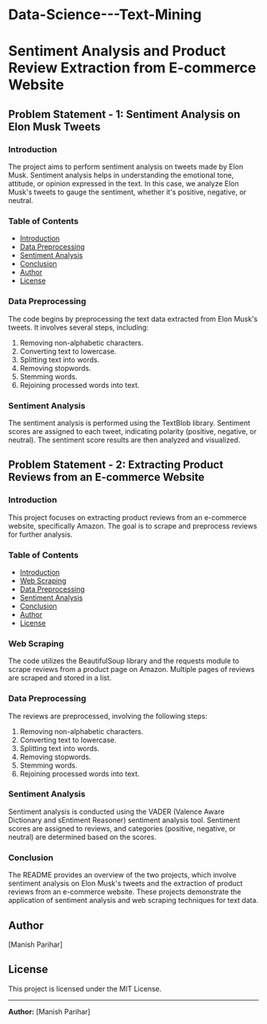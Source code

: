 # Data-Science---Text-Mining
# Sentiment Analysis and Product Review Extraction from E-commerce Website

## Problem Statement - 1: Sentiment Analysis on Elon Musk Tweets

### Introduction

The project aims to perform sentiment analysis on tweets made by Elon Musk. Sentiment analysis helps in understanding the emotional tone, attitude, or opinion expressed in the text. In this case, we analyze Elon Musk's tweets to gauge the sentiment, whether it's positive, negative, or neutral.

### Table of Contents

- [Introduction](#introduction)
- [Data Preprocessing](#data-preprocessing)
- [Sentiment Analysis](#sentiment-analysis)
- [Conclusion](#conclusion)
- [Author](#author)
- [License](#license)

### Data Preprocessing

The code begins by preprocessing the text data extracted from Elon Musk's tweets. It involves several steps, including:

1. Removing non-alphabetic characters.
2. Converting text to lowercase.
3. Splitting text into words.
4. Removing stopwords.
5. Stemming words.
6. Rejoining processed words into text.

### Sentiment Analysis

The sentiment analysis is performed using the TextBlob library. Sentiment scores are assigned to each tweet, indicating polarity (positive, negative, or neutral). The sentiment score results are then analyzed and visualized.

## Problem Statement - 2: Extracting Product Reviews from an E-commerce Website

### Introduction

This project focuses on extracting product reviews from an e-commerce website, specifically Amazon. The goal is to scrape and preprocess reviews for further analysis.

### Table of Contents

- [Introduction](#introduction-1)
- [Web Scraping](#web-scraping)
- [Data Preprocessing](#data-preprocessing-1)
- [Sentiment Analysis](#sentiment-analysis-1)
- [Conclusion](#conclusion-1)
- [Author](#author)
- [License](#license)

### Web Scraping

The code utilizes the BeautifulSoup library and the requests module to scrape reviews from a product page on Amazon. Multiple pages of reviews are scraped and stored in a list.

### Data Preprocessing

The reviews are preprocessed, involving the following steps:

1. Removing non-alphabetic characters.
2. Converting text to lowercase.
3. Splitting text into words.
4. Removing stopwords.
5. Stemming words.
6. Rejoining processed words into text.

### Sentiment Analysis

Sentiment analysis is conducted using the VADER (Valence Aware Dictionary and sEntiment Reasoner) sentiment analysis tool. Sentiment scores are assigned to reviews, and categories (positive, negative, or neutral) are determined based on the scores.

### Conclusion

The README provides an overview of the two projects, which involve sentiment analysis on Elon Musk's tweets and the extraction of product reviews from an e-commerce website. These projects demonstrate the application of sentiment analysis and web scraping techniques for text data.

## Author

[Manish Parihar]

## License

This project is licensed under the MIT License.

---

**Author:** [Manish Parihar]
